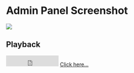 <h1>Admin Panel Screenshot</h1>
<img src="https://dl.dropboxusercontent.com/s/cyqrkd1hulq1352/Screenshot%202020-01-05%20at%2012.19.32%20AM.png?dl=0">

<h2>Playback</h2>
<embed src="https://dl.dropboxusercontent.com/s/qmgrkidzj1iucoq/Screen%20Recording%202020-01-05%20at%2012.19.49%20AM.mov?dl=0" autostart="false" height="30" width="144" />
<a href="https://www.dropbox.com/s/qmgrkidzj1iucoq/Screen%20Recording%202020-01-05%20at%2012.19.49%20AM.mov?dl=0">Click here...</a>